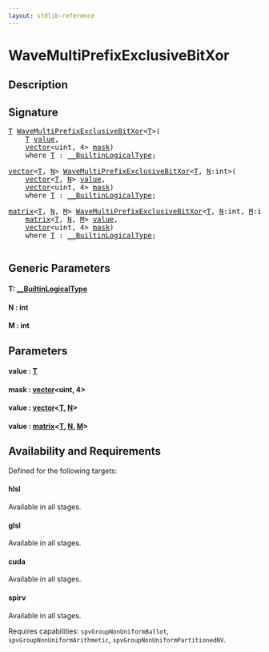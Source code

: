 ```yaml
---
layout: stdlib-reference
---
```


# WaveMultiPrefixExclusiveBitXor

## Description





## Signature 

<pre>
<a href="wavemultiprefixexclusivebitxor-049for.html#typeparam-T" class="code_type">T</a> <a href="wavemultiprefixexclusivebitxor-049for.html">WaveMultiPrefixExclusiveBitXor</a>&lt;<a href="wavemultiprefixexclusivebitxor-049for.html#typeparam-T" class="code_type">T</a>&gt;(
    <a href="wavemultiprefixexclusivebitxor-049for.html#typeparam-T" class="code_type">T</a> <a href="wavemultiprefixexclusivebitxor-049for.html#decl-value" class="code_param">value</a>,
    <a href="../types/vector/index.html" class="code_type">vector</a>&lt;<span class="code_keyword">uint</span>, 4&gt; <a href="wavemultiprefixexclusivebitxor-049for.html#decl-mask" class="code_param">mask</a>)
    <span class='code_keyword'>where</span> <a href="wavemultiprefixexclusivebitxor-049for.html#typeparam-T" class="code_type">T</a> : <a href="../interfaces/0_builtinlogicaltype-029g/index.html" class="code_type">__BuiltinLogicalType</a>;

<a href="../types/vector/index.html" class="code_type">vector</a>&lt;<a href="wavemultiprefixexclusivebitxor-049for.html#typeparam-T" class="code_type">T</a>, <a href="wavemultiprefixexclusivebitxor-049for.html#decl-N" class="code_var">N</a>&gt; <a href="wavemultiprefixexclusivebitxor-049for.html">WaveMultiPrefixExclusiveBitXor</a>&lt;<a href="wavemultiprefixexclusivebitxor-049for.html#typeparam-T" class="code_type">T</a>, <a href="wavemultiprefixexclusivebitxor-049for.html#decl-N" class="code_var">N</a>:<span class="code_keyword">int</span>&gt;(
    <a href="../types/vector/index.html" class="code_type">vector</a>&lt;<a href="wavemultiprefixexclusivebitxor-049for.html#typeparam-T" class="code_type">T</a>, <a href="wavemultiprefixexclusivebitxor-049for.html#decl-N" class="code_var">N</a>&gt; <a href="wavemultiprefixexclusivebitxor-049for.html#decl-value" class="code_param">value</a>,
    <a href="../types/vector/index.html" class="code_type">vector</a>&lt;<span class="code_keyword">uint</span>, 4&gt; <a href="wavemultiprefixexclusivebitxor-049for.html#decl-mask" class="code_param">mask</a>)
    <span class='code_keyword'>where</span> <a href="wavemultiprefixexclusivebitxor-049for.html#typeparam-T" class="code_type">T</a> : <a href="../interfaces/0_builtinlogicaltype-029g/index.html" class="code_type">__BuiltinLogicalType</a>;

<a href="../types/matrix/index.html" class="code_type">matrix</a>&lt;<a href="wavemultiprefixexclusivebitxor-049for.html#typeparam-T" class="code_type">T</a>, <a href="wavemultiprefixexclusivebitxor-049for.html#decl-N" class="code_var">N</a>, <a href="wavemultiprefixexclusivebitxor-049for.html#decl-M" class="code_var">M</a>&gt; <a href="wavemultiprefixexclusivebitxor-049for.html">WaveMultiPrefixExclusiveBitXor</a>&lt;<a href="wavemultiprefixexclusivebitxor-049for.html#typeparam-T" class="code_type">T</a>, <a href="wavemultiprefixexclusivebitxor-049for.html#decl-N" class="code_var">N</a>:<span class="code_keyword">int</span>, <a href="wavemultiprefixexclusivebitxor-049for.html#decl-M" class="code_var">M</a>:<span class="code_keyword">int</span>&gt;(
    <a href="../types/matrix/index.html" class="code_type">matrix</a>&lt;<a href="wavemultiprefixexclusivebitxor-049for.html#typeparam-T" class="code_type">T</a>, <a href="wavemultiprefixexclusivebitxor-049for.html#decl-N" class="code_var">N</a>, <a href="wavemultiprefixexclusivebitxor-049for.html#decl-M" class="code_var">M</a>&gt; <a href="wavemultiprefixexclusivebitxor-049for.html#decl-value" class="code_param">value</a>,
    <a href="../types/vector/index.html" class="code_type">vector</a>&lt;<span class="code_keyword">uint</span>, 4&gt; <a href="wavemultiprefixexclusivebitxor-049for.html#decl-mask" class="code_param">mask</a>)
    <span class='code_keyword'>where</span> <a href="wavemultiprefixexclusivebitxor-049for.html#typeparam-T" class="code_type">T</a> : <a href="../interfaces/0_builtinlogicaltype-029g/index.html" class="code_type">__BuiltinLogicalType</a>;

</pre>

## Generic Parameters

####  <a id="typeparam-T"></a>T: [\_\_BuiltinLogicalType](../interfaces/0_builtinlogicaltype-029g/index.html)
####  <a id="decl-N"></a>N  : int
####  <a id="decl-M"></a>M  : int

## Parameters

####  <a id="decl-value"></a>value  : [T](wavemultiprefixexclusivebitxor-049for.html#typeparam-T)
####  <a id="decl-mask"></a>mask  : [vector](../types/vector/index.html)\<uint, 4\>
####  <a id="decl-value"></a>value  : [vector](../types/vector/index.html)\<[T](../types/vector/index.html#typeparam-T), [N](../types/vector/index.html#decl-N)\>
####  <a id="decl-value"></a>value  : [matrix](../types/matrix/index.html)\<[T](../types/matrix/t-0.html), [N](../types/matrix/index.html#decl-N), [M](../types/matrix/index.html#decl-M)\>

## Availability and Requirements

Defined for the following targets:

#### hlsl
Available in all stages.

#### glsl
Available in all stages.

#### cuda
Available in all stages.

#### spirv
Available in all stages.

Requires capabilities: `spvGroupNonUniformBallot`, `spvGroupNonUniformArithmetic`, `spvGroupNonUniformPartitionedNV`.



